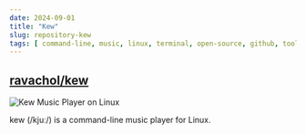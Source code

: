 ```yaml
---
date: 2024-09-01
title: "Kew"
slug: repository-kew
tags: [ command-line, music, linux, terminal, open-source, github, tool ]
---
```


## [ravachol/kew][1]

![Kew Music Player on Linux][2]

kew (/kjuː/) is a command-line music player for Linux.

  [1]: https://github.com/ravachol/kew
  [2]: https://github.com/ravachol/kew/raw/main/kew-screenshot.png
